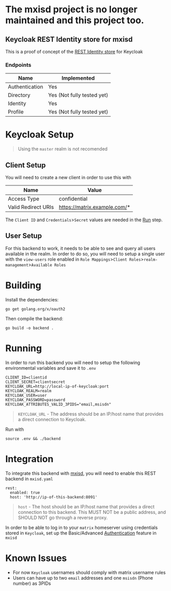 # The mxisd project is no longer maintained and this project too.
## Keycloak REST Identity store for mxisd

This is a proof of concept of the [REST Identity store](https://github.com/kamax-matrix/mxisd/blob/master/docs/stores/rest.md) for Keycloak

### Endpoints
| Name           | Implemented |
|----------------|-------------|
| Authentication | Yes         |
| Directory      | Yes (Not fully tested yet) |
| Identity       | Yes         |
| Profile        | Yes (Not fully tested yet) |

# Keycloak Setup
> Using the `master` realm is not recomended
## Client Setup
You will need to create a new client in order to use this with

| Name                | Value        |
|---------------------|--------------|
| Access Type         | confidential |
| Valid Redirect URIs | https://matrix.example.com/* |

The `Client ID` and `Credentials`>`Secret` values are needed in the [Run](#running) step.

## User Setup
For this backend to work, it needs to be able to see and query all users available in the realm. In order to do so, you will need to setup a single user with the `view-users` role enabled in `Role Mappings`>`Client Roles`>`realm-management`>`Available Roles`


# Building
Install the dependencies:
```
go get golang.org/x/oauth2
```
Then compile the backend:
```
go build -o backend .
```

# Running
In order to run this backend you will need to setup the following environmental variables and save it to `.env`

```
CLIENT_ID=clientid
CLIENT_SECRET=clientsecret
KEYCLOAK_URL=http://local-ip-of-keycloak:port
KEYCLOAK_REALM=realm
KEYCLOAK_USER=user
KEYCLOAK_PASSWORD=password
KEYCLOAK_ATTRIBUTES_VALID_3PIDS="email,msisdn"
```
> `KEYCLOAK_URL` - The address should be an IP/host name that provides a direct connection to Keycloak.

Run with
```
source .env && ./backend
```

# Integration
To integrate this backend with [mxisd](https://github.com/kamax-matrix/mxisd), you will need to enable this REST backend in `mxisd.yaml` 

```
rest:
  enabled: true
  host: 'http://ip-of-this-backend:8091'
```
> `host` - The host should be an IP/host name that provides a direct connection to this backend. This MUST NOT be a public address, and SHOULD NOT go through a reverse proxy.


In order to be able to log in to your `matrix` homeserver using credentials stored in `Keycloak`, set up the Basic/Advanced [Authentication](https://github.com/kamax-matrix/mxisd/blob/master/docs/features/authentication.md) feature in `mxisd`

# Known Issues
- For now `Keycloak` usernames should comply with matrix username rules
- Users can have up to two `email` addresses and one `msisdn` (Phone number) as 3PIDs
